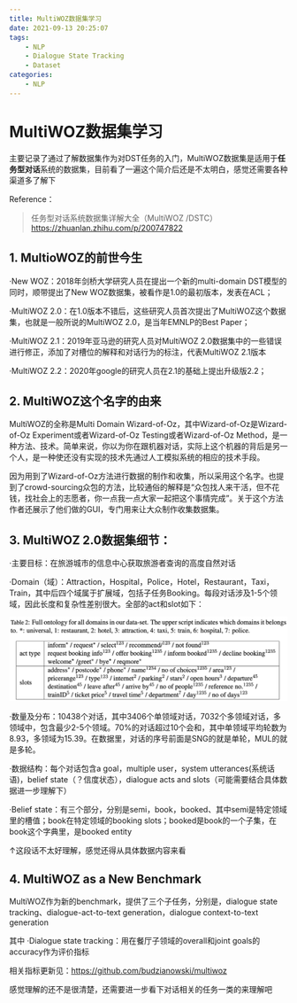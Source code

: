 ```yaml
---
title: MultiWOZ数据集学习
date: 2021-09-13 20:25:07
tags:
    - NLP
    - Dialogue State Tracking
    - Dataset
categories:
	- NLP
---
```


# MultiWOZ数据集学习

主要记录了通过了解数据集作为对DST任务的入门，MultiWOZ数据集是适用于**任务型对话**系统的数据集，目前看了一遍这个简介后还是不太明白，感觉还需要各种渠道多了解下

Reference：
> 任务型对话系统数据集详解大全（MultiWOZ /DSTC） https://zhuanlan.zhihu.com/p/200747822 

<!--more-->

## 1. MultioWOZ的前世今生

·New WOZ：2018年剑桥大学研究人员在提出一个新的multi-domain DST模型的同时，顺带提出了New WOZ数据集，被看作是1.0的最初版本，发表在ACL；

·MultiWOZ 2.0：在1.0版本不错后，这些研究人员首次提出了MultiWOZ这个数据集，也就是一般所说的MultiWOZ 2.0，是当年EMNLP的Best Paper；

·MultiWOZ 2.1：2019年亚马逊的研究人员对MultiWOZ 2.0数据集中的一些错误进行修正，添加了对槽位的解释和对话行为的标注，代表MultiWOZ 2.1版本

·MultiWOZ 2.2：2020年google的研究人员在2.1的基础上提出升级版2.2；

## 2. MultiWOZ这个名字的由来

MultiWOZ的全称是Multi Domain Wizard-of-Oz，其中Wizard-of-Oz是Wizard-of-Oz Experiment或者Wizard-of-Oz Testing或者Wizard-of-Oz Method，是一种方法、技术。简单来说，你以为你在跟机器对话，实际上这个机器的背后是另一个人，是一种使还没有实现的技术先通过人工模拟系统的相应的技术手段。

因为用到了Wizard-of-Oz方法进行数据的制作和收集，所以采用这个名字。也提到了crowd-sourcing众包的方法，比较通俗的解释是“众包找人来干活，但不花钱，找社会上的志愿者，你一点我一点大家一起把这个事情完成”。关于这个方法作者还展示了他们做的GUI，专门用来让大众制作收集数据集。

## 3. MultiWOZ 2.0数据集细节：

·主要目标：在旅游城市的信息中心获取旅游者查询的高度自然对话

·Domain（域）：Attraction，Hospital，Police，Hotel，Restaurant，Taxi，Train，其中后四个域属于扩展域，包括子任务Booking。每段对话涉及1-5个领域，因此长度和复杂性差别很大。全部的act和slot如下：

![](markdown-pictures/2021-09-13-20-49-44.png)

·数量及分布：10438个对话，其中3406个单领域对话，7032个多领域对话，多领域中，包含最少2-5个领域。70%的对话超过10个会和，其中单领域平均轮数为8.93，多领域为15.39。在数据里，对话的序号前面是SNG的就是单轮，MUL的就是多轮。

·数据结构：每个对话包含a goal，multiple user，system utterances(系统话语)，belief state（？信度状态），dialogue acts and slots（可能需要结合具体数据进一步理解下）

·Belief state：有三个部分，分别是semi，book，booked、其中semi是特定领域里的槽值；book在特定领域的booking slots；booked是book的一个子集，在book这个字典里，是booked entity

↑这段话不太好理解，感觉还得从具体数据内容来看

## 4. MultiWOZ as a New Benchmark

MultiWOZ作为新的benchmark，提供了三个子任务，分别是，dialogue state tracking、dialogue-act-to-text generation，dialogue context-to-text generation

其中
·Dialogue state tracking：用在餐厅子领域的overall和joint goals的accuracy作为评价指标


相关指标更新见：https://github.com/budzianowski/multiwoz

感觉理解的还不是很清楚，还需要进一步看下对话相关的任务一类的来理解吧